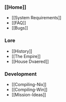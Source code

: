 ### [[Home]]
* [[System Requirements]]
* [[FAQ]]
* [[Bugs]]
### Lore
* [[History]]
* [[The Empire]]
* [[House Dvaered]]
### Development
* [[Compiling-Nix]]
* [[Compiling-Win]]
* [[Mission-Ideas]]